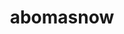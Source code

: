 ---
id: 460
title: abomasnow
types: [grass,ice]
image: https://raw.githubusercontent.com/PokeAPI/sprites/master/sprites/pokemon/460.png
---